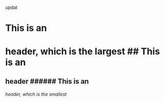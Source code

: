 updat
  # This is an <h1> header, which is the largest ## This is an <h2> header ###### This is an <h6> header, which is the smallest
